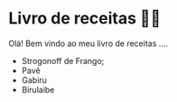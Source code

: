 # Livro de receitas :man_cook:

Olá! Bem vindo ao meu livro de receitas ....

- Strogonoff de Frango;
- Pavê
- Gabiru
- Birulaibe